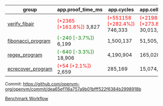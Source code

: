 | group | app.proof_time_ms | app.cycles | app.cells_used | leaf.proof_time_ms | leaf.cycles | leaf.cells_used |
| -- | -- | -- | -- | -- | -- | -- |
| [verify_fibair](https://github.com/openvm-org/openvm/blob/benchmark-results/benchmarks-pr/1187/verify_fibair-dea65ef116a757a9b01bfff522f6384b2998918b.md) |<span style='color: red'>(+2365 [+161.8%])</span> 3,827 | <span style='color: red'>(+551158 [+282.4%])</span> 746,333 | <span style='color: red'>(+21985102 [+273.8%])</span> 30,013,314 |- | - | - |
| [fibonacci_program](https://github.com/openvm-org/openvm/blob/benchmark-results/benchmarks-pr/1187/fibonacci-dea65ef116a757a9b01bfff522f6384b2998918b.md) |<span style='color: green'>(-240 [-3.7%])</span> 6,199 |  1,500,137 |  51,505,102 |<span style='color: red'>(+495 [+3.2%])</span> 16,063 |  3,171,525 |  128,859,477 |
| [regex_program](https://github.com/openvm-org/openvm/blob/benchmark-results/benchmarks-pr/1187/regex-dea65ef116a757a9b01bfff522f6384b2998918b.md) |<span style='color: green'>(-640 [-3.3%])</span> 18,906 |  4,190,904 |  165,028,173 |<span style='color: red'>(+895 [+2.9%])</span> 31,913 |  6,526,013 |  291,331,789 |
| [ecrecover_program](https://github.com/openvm-org/openvm/blob/benchmark-results/benchmarks-pr/1187/ecrecover-dea65ef116a757a9b01bfff522f6384b2998918b.md) |<span style='color: red'>(+54 [+2.1%])</span> 2,659 |  285,169 |  15,074,875 |<span style='color: red'>(+1007 [+2.4%])</span> 42,623 |  9,648,337 |  439,956,541 |


Commit: https://github.com/openvm-org/openvm/commit/dea65ef116a757a9b01bfff522f6384b2998918b

[Benchmark Workflow](https://github.com/openvm-org/openvm/actions/runs/12662668895)
